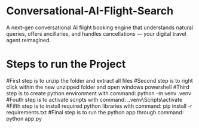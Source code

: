 # Conversational-AI-Flight-Search
A next-gen conversational AI flight booking engine that understands natural queries, offers ancillaries, and handles cancellations — your digital travel agent reimagined.
# Steps to run the Project
#First step is to unzip the folder and extract all files
#Second step is to right click within the new unzipped folder and open windows powershell
#Third step is to create python environment with command: python -m venv .venv
#Fouth step is to activate scripts with command: .\.venv\Scripts\activate
#Fifth step is to install required python libraries with command: pip install -r requirements.txt
#Final step is to run the python app through command: python app.py
